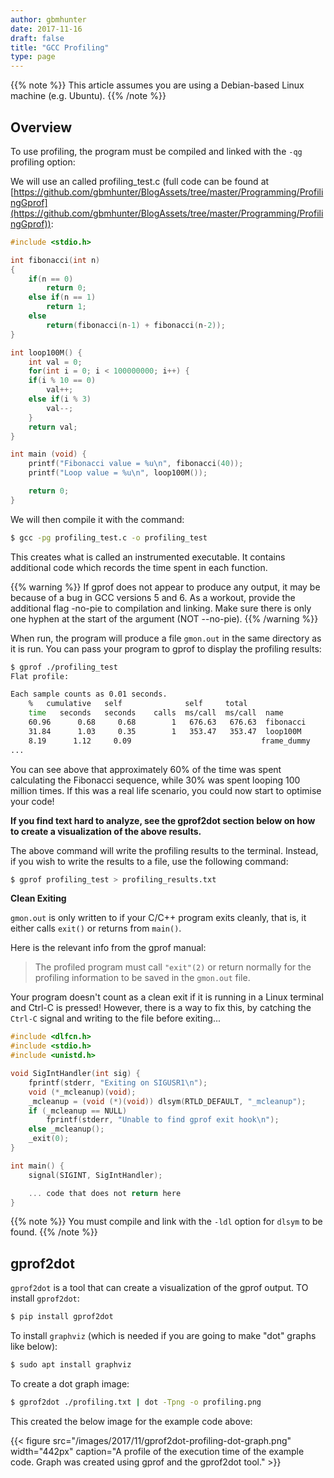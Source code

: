 ```yaml
---
author: gbmhunter
date: 2017-11-16
draft: false
title: "GCC Profiling"
type: page
---
```


{{% note %}}
This article assumes you are using a Debian-based Linux machine (e.g. Ubuntu).
{{% /note %}}

## Overview

To use profiling, the program must be compiled and linked with the `-qg` profiling option:

We will use an called profiling_test.c (full code can be found at [https://github.com/gbmhunter/BlogAssets/tree/master/Programming/ProfilingGprof](https://github.com/gbmhunter/BlogAssets/tree/master/Programming/ProfilingGprof)):

```c
#include <stdio.h>

int fibonacci(int n)
{
    if(n == 0)
        return 0;
    else if(n == 1)
        return 1;
    else
        return(fibonacci(n-1) + fibonacci(n-2));
} 

int loop100M() {
    int val = 0;
    for(int i = 0; i < 100000000; i++) {
    if(i % 10 == 0)
        val++;
    else if(i % 3)
        val--;
    }
    return val;
}

int main (void) {  
    printf("Fibonacci value = %u\n", fibonacci(40));          
    printf("Loop value = %u\n", loop100M());

    return 0;
}
```

We will then compile it with the command:

```sh    
$ gcc -pg profiling_test.c -o profiling_test
```

This creates what is called an instrumented executable. It contains additional code which records the time spent in each function.

{{% warning %}}
If gprof does not appear to produce any output, it may be because of a bug in GCC versions 5 and 6. As a workout, provide the additional flag -no-pie to compilation and linking. Make sure there is only one hyphen at the start of the argument (NOT --no-pie).
{{% /warning %}}

When run, the program will produce a file `gmon.out` in the same directory as it is run. You can pass your program to gprof to display the profiling results:

```sh    
$ gprof ./profiling_test
Flat profile:

Each sample counts as 0.01 seconds.
    %   cumulative   self              self     total           
    time   seconds   seconds    calls  ms/call  ms/call  name    
    60.96      0.68     0.68        1   676.63   676.63  fibonacci
    31.84      1.03     0.35        1   353.47   353.47  loop100M
    8.19      1.12     0.09                             frame_dummy
...
```

You can see above that approximately 60% of the time was spent calculating the Fibonacci sequence, while 30% was spent looping 100 million times. If this was a real life scenario, you could now start to optimise your code!

**If you find text hard to analyze, see the gprof2dot section below on how to create a visualization of the above results.**

The above command will write the profiling results to the terminal. Instead, if you wish to write the results to a file, use the following command:

```sh    
$ gprof profiling_test > profiling_results.txt
```

**Clean Exiting**

`gmon.out` is only written to if your C/C++ program exits cleanly, that is, it either calls `exit()` or returns from `main()`.

Here is the relevant info from the gprof manual:

> The profiled program must call `"exit"(2)` or return normally for the profiling information to be saved in the `gmon.out` file.

Your program doesn't count as a clean exit if it is running in a Linux terminal and Ctrl-C is pressed! However, there is a way to fix this, by catching the `Ctrl-C` signal and writing to the file before exiting...

```c
#include <dlfcn.h>
#include <stdio.h>
#include <unistd.h>

void SigIntHandler(int sig) {
    fprintf(stderr, "Exiting on SIGUSR1\n");
    void (*_mcleanup)(void);
    _mcleanup = (void (*)(void)) dlsym(RTLD_DEFAULT, "_mcleanup");
    if (_mcleanup == NULL)
        fprintf(stderr, "Unable to find gprof exit hook\n");
    else _mcleanup();
    _exit(0);
}

int main() {
    signal(SIGINT, SigIntHandler);

    ... code that does not return here
}
```

{{% note %}}
You must compile and link with the `-ldl` option for `dlsym` to be found.
{{% /note %}}

## gprof2dot

`gprof2dot` is a tool that can create a visualization of the gprof output. TO install `gprof2dot`:

```sh    
$ pip install gprof2dot
```

To install `graphviz` (which is needed if you are going to make "dot" graphs like below):

```sh    
$ sudo apt install graphviz
```

To create a dot graph image:

```sh    
$ gprof2dot ./profiling.txt | dot -Tpng -o profiling.png
```

This created the below image for the example code above:

{{< figure src="/images/2017/11/gprof2dot-profiling-dot-graph.png" width="442px" caption="A profile of the execution time of the example code. Graph was created using gprof and the gprof2dot tool."  >}}
